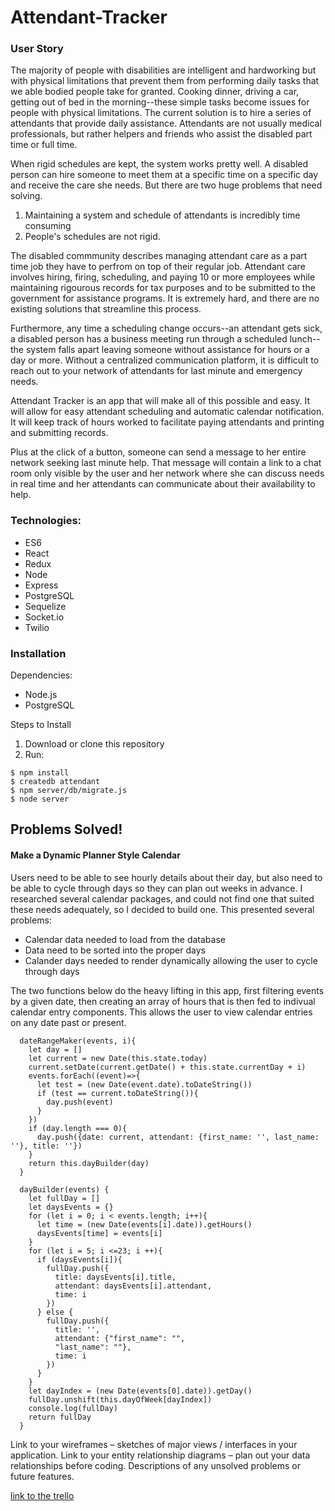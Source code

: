# Attendant-Tracker

### User Story

The majority of people with disabilities are intelligent and hardworking but with physical limitations that prevent them from performing daily tasks that we able bodied people take for granted.  Cooking dinner, driving a car, getting out of bed in the morning--these simple tasks become issues for people with physical limitations.  The current solution is to hire a series of attendants that provide daily assistance.  Attendants are not usually medical professionals, but rather helpers and friends who assist the disabled part time or full time.  

When rigid schedules are kept, the system works pretty well.  A disabled person can hire someone to meet them at a specific time on a specific day and receive the care she needs.  But there are two huge problems that need solving.

1. Maintaining a system and schedule of attendants is incredibly time consuming
2. People's schedules are not rigid.  

The disabled commmunity describes managing attendant care as a part time job they have to perfrom on top of their regular job.  Attendant care involves hiring, firing, scheduling, and paying 10 or more employees while maintaining rigourous records for tax purposes and to be submitted to the government for assistance programs.  It is extremely hard, and there are no existing solutions that streamline this process.

Furthermore, any time a scheduling change occurs--an attendant gets sick, a disabled person has a business meeting run through a scheduled lunch--the system falls apart leaving someone without assistance for hours or a day or more.  Without a centralized communication platform, it is difficult to reach out to your network of attendants for last minute  and emergency needs.

Attendant Tracker is an app that will make all of this possible and easy.  It will allow for easy attendant scheduling and automatic calendar notification.  It will keep track of hours worked to facilitate paying attendants and printing and submitting records.  

Plus at the click of a button, someone can send a message to her entire network seeking last minute help.  That message will contain a link to a chat room only visible by the user and her network where she can discuss needs in real time and her attendants can communicate about their availability to help.

### Technologies:

- ES6
- React
- Redux
- Node
- Express
- PostgreSQL
- Sequelize
- Socket.io
- Twilio

### Installation

Dependencies:

- Node.js
- PostgreSQL

Steps to Install

1. Download or clone this repository
2. Run:
```
$ npm install
$ createdb attendant 
$ npm server/db/migrate.js
$ node server
 ```
 
 ## Problems Solved!
 
 #### Make a Dynamic Planner Style Calendar
 
 Users need to be able to see hourly details about their day, but also need to be able to cycle through days so they can plan out weeks in advance.  I researched several calendar packages, and could not find one that suited these needs adequately, so I decided to build one.  This presented several problems:
 
 - Calendar data needed to load from the database
 - Data need to be sorted into the proper days
 - Calander days needed to render dynamically allowing the user to cycle through days
 
The two functions below do the heavy lifting in this app, first filtering events by a given date, then creating an array of hours that is then fed to indivual calendar entry components.  This allows the user to view calendar entries on any date past or present.

```
  dateRangeMaker(events, i){
    let day = []
    let current = new Date(this.state.today)
    current.setDate(current.getDate() + this.state.currentDay + i)
    events.forEach((event)=>{
      let test = (new Date(event.date).toDateString())
      if (test == current.toDateString()){
        day.push(event)
      }
    })
    if (day.length === 0){
      day.push({date: current, attendant: {first_name: '', last_name: ''}, title: ''})
    }
    return this.dayBuilder(day)
  }

  dayBuilder(events) {
    let fullDay = []
    let daysEvents = {}
    for (let i = 0; i < events.length; i++){
      let time = (new Date(events[i].date)).getHours()
      daysEvents[time] = events[i]
    }
    for (let i = 5; i <=23; i ++){
      if (daysEvents[i]){
        fullDay.push({
          title: daysEvents[i].title,
          attendant: daysEvents[i].attendant,
          time: i
        })
      } else {
        fullDay.push({
          title: '',
          attendant: {"first_name": "",
          "last_name": ""},
          time: i
        })
      }
    }
    let dayIndex = (new Date(events[0].date)).getDay()
    fullDay.unshift(this.dayOfWeek[dayIndex])
    console.log(fullDay)
    return fullDay
  }
  ```
 
Link to your wireframes – sketches of major views / interfaces in your application.
Link to your entity relationship diagrams – plan out your data relationships before coding.
Descriptions of any unsolved problems or future features.

[link to the trello](https://trello.com/b/vwTcchqU/web-application)
